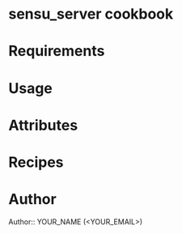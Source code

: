 # sensu_server cookbook

# Requirements

# Usage

# Attributes

# Recipes

# Author

Author:: YOUR_NAME (<YOUR_EMAIL>)

